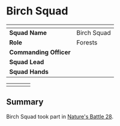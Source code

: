 # Birch Squad

| []() | |
| --- | --- |
| **Squad Name** | Birch Squad | squad.2
| **Role** | Forests |
| **Commanding Officer** | |
| **Squad Lead** | |
| **Squad Hands** | |

|||||
|:---:|:---:|:---:|:---:|
|||||

## Summary

Birch Squad took part in [Nature's Battle 28](../../../../storylines/ended/natures-battle-28.md).

